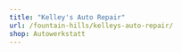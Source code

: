 ```yaml
---
title: "Kelley's Auto Repair"
url: /fountain-hills/kelleys-auto-repair/
shop: Autowerkstatt
---
```


